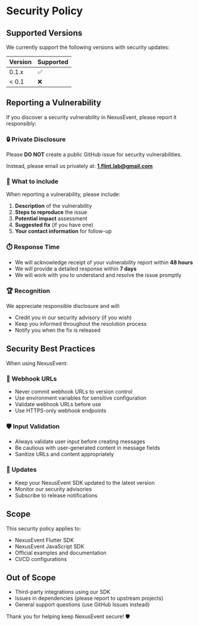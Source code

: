 # Security Policy

## Supported Versions

We currently support the following versions with security updates:

| Version | Supported          |
| ------- | ------------------ |
| 0.1.x   | :white_check_mark: |
| < 0.1   | :x:                |

## Reporting a Vulnerability

If you discover a security vulnerability in NexusEvent, please report it responsibly:

### 🔒 Private Disclosure
Please **DO NOT** create a public GitHub issue for security vulnerabilities.

Instead, please email us privately at: **1.flint.lab@gmail.com**

### 📧 What to include
When reporting a vulnerability, please include:

1. **Description** of the vulnerability
2. **Steps to reproduce** the issue
3. **Potential impact** assessment
4. **Suggested fix** (if you have one)
5. **Your contact information** for follow-up

### ⏱️ Response Time
- We will acknowledge receipt of your vulnerability report within **48 hours**
- We will provide a detailed response within **7 days**
- We will work with you to understand and resolve the issue promptly

### 🏆 Recognition
We appreciate responsible disclosure and will:
- Credit you in our security advisory (if you wish)
- Keep you informed throughout the resolution process
- Notify you when the fix is released

## Security Best Practices

When using NexusEvent:

### 🔐 Webhook URLs
- Never commit webhook URLs to version control
- Use environment variables for sensitive configuration
- Validate webhook URLs before use
- Use HTTPS-only webhook endpoints

### 🛡️ Input Validation
- Always validate user input before creating messages
- Be cautious with user-generated content in message fields
- Sanitize URLs and content appropriately

### 🔄 Updates
- Keep your NexusEvent SDK updated to the latest version
- Monitor our security advisories
- Subscribe to release notifications

## Scope

This security policy applies to:
- NexusEvent Flutter SDK
- NexusEvent JavaScript SDK
- Official examples and documentation
- CI/CD configurations

## Out of Scope
- Third-party integrations using our SDK
- Issues in dependencies (please report to upstream projects)
- General support questions (use GitHub Issues instead)

Thank you for helping keep NexusEvent secure! 🛡️
